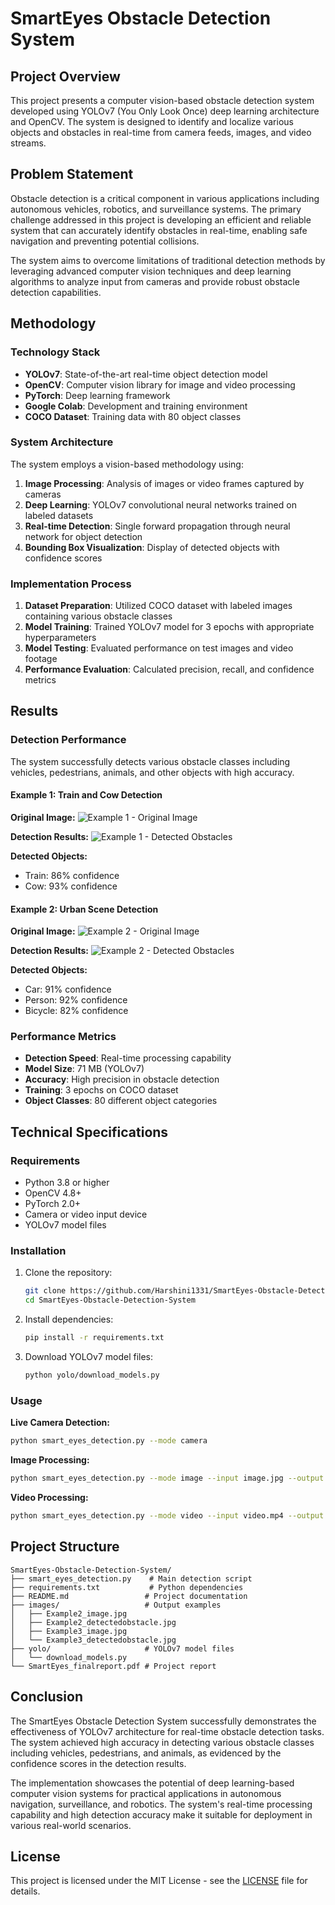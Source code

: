# SmartEyes Obstacle Detection System

## Project Overview

This project presents a computer vision-based obstacle detection system developed using YOLOv7 (You Only Look Once) deep learning architecture and OpenCV. The system is designed to identify and localize various objects and obstacles in real-time from camera feeds, images, and video streams.

## Problem Statement

Obstacle detection is a critical component in various applications including autonomous vehicles, robotics, and surveillance systems. The primary challenge addressed in this project is developing an efficient and reliable system that can accurately identify obstacles in real-time, enabling safe navigation and preventing potential collisions.

The system aims to overcome limitations of traditional detection methods by leveraging advanced computer vision techniques and deep learning algorithms to analyze input from cameras and provide robust obstacle detection capabilities.

## Methodology

### Technology Stack
- **YOLOv7**: State-of-the-art real-time object detection model
- **OpenCV**: Computer vision library for image and video processing
- **PyTorch**: Deep learning framework
- **Google Colab**: Development and training environment
- **COCO Dataset**: Training data with 80 object classes

### System Architecture

The system employs a vision-based methodology using:

1. **Image Processing**: Analysis of images or video frames captured by cameras
2. **Deep Learning**: YOLOv7 convolutional neural networks trained on labeled datasets
3. **Real-time Detection**: Single forward propagation through neural network for object detection
4. **Bounding Box Visualization**: Display of detected objects with confidence scores

### Implementation Process

1. **Dataset Preparation**: Utilized COCO dataset with labeled images containing various obstacle classes
2. **Model Training**: Trained YOLOv7 model for 3 epochs with appropriate hyperparameters
3. **Model Testing**: Evaluated performance on test images and video footage
4. **Performance Evaluation**: Calculated precision, recall, and confidence metrics

## Results

### Detection Performance

The system successfully detects various obstacle classes including vehicles, pedestrians, animals, and other objects with high accuracy.

#### Example 1: Train and Cow Detection
**Original Image:**
![Example 1 - Original Image](images/Example2_image.jpg)

**Detection Results:**
![Example 1 - Detected Obstacles](images/Example2_detectedobstacle.jpg)

**Detected Objects:**
- Train: 86% confidence
- Cow: 93% confidence

#### Example 2: Urban Scene Detection
**Original Image:**
![Example 2 - Original Image](images/Example3_image.jpg)

**Detection Results:**
![Example 2 - Detected Obstacles](images/Example3_detectedobstacle.jpg)

**Detected Objects:**
- Car: 91% confidence
- Person: 92% confidence
- Bicycle: 82% confidence

### Performance Metrics

- **Detection Speed**: Real-time processing capability
- **Model Size**: 71 MB (YOLOv7)
- **Accuracy**: High precision in obstacle detection
- **Training**: 3 epochs on COCO dataset
- **Object Classes**: 80 different object categories

## Technical Specifications

### Requirements
- Python 3.8 or higher
- OpenCV 4.8+
- PyTorch 2.0+
- Camera or video input device
- YOLOv7 model files

### Installation

1. Clone the repository:
   ```bash
   git clone https://github.com/Harshini1331/SmartEyes-Obstacle-Detection-System.git
   cd SmartEyes-Obstacle-Detection-System
   ```

2. Install dependencies:
   ```bash
   pip install -r requirements.txt
   ```

3. Download YOLOv7 model files:
   ```bash
   python yolo/download_models.py
   ```

### Usage

**Live Camera Detection:**
```bash
python smart_eyes_detection.py --mode camera
```

**Image Processing:**
```bash
python smart_eyes_detection.py --mode image --input image.jpg --output result.jpg
```

**Video Processing:**
```bash
python smart_eyes_detection.py --mode video --input video.mp4 --output processed.mp4
```

## Project Structure

```
SmartEyes-Obstacle-Detection-System/
├── smart_eyes_detection.py    # Main detection script
├── requirements.txt           # Python dependencies
├── README.md                 # Project documentation
├── images/                   # Output examples
│   ├── Example2_image.jpg
│   ├── Example2_detectedobstacle.jpg
│   ├── Example3_image.jpg
│   └── Example3_detectedobstacle.jpg
├── yolo/                     # YOLOv7 model files
│   └── download_models.py
└── SmartEyes_finalreport.pdf # Project report
```

## Conclusion

The SmartEyes Obstacle Detection System successfully demonstrates the effectiveness of YOLOv7 architecture for real-time obstacle detection tasks. The system achieved high accuracy in detecting various obstacle classes including vehicles, pedestrians, and animals, as evidenced by the confidence scores in the detection results.

The implementation showcases the potential of deep learning-based computer vision systems for practical applications in autonomous navigation, surveillance, and robotics. The system's real-time processing capability and high detection accuracy make it suitable for deployment in various real-world scenarios.

## License

This project is licensed under the MIT License - see the [LICENSE](LICENSE) file for details.